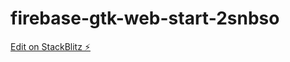 # firebase-gtk-web-start-2snbso

[Edit on StackBlitz ⚡️](https://stackblitz.com/edit/firebase-gtk-web-start-2snbso)